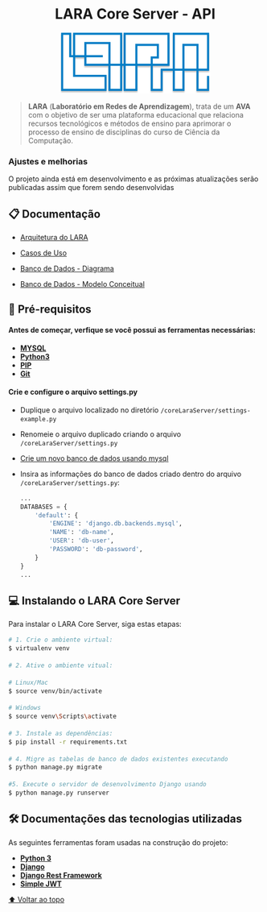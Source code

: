 <div style="text-align: center; margin: 20px 0px">
    <h1> LARA Core Server - API </h1>
</div>

<div id='start-of-project'/>

<p align="center" width="100%">
    <img  style=" align-self: center; width:300px;" src="./assets/logo.png" alt="logo">
</p>

> **LARA** (**Laboratório em Redes de Aprendizagem**), trata de um **AVA** com o objetivo de ser uma plataforma educacional que relaciona recursos tecnológicos e métodos de ensino para aprimorar o processo de ensino de disciplinas do curso de Ciência da Computação.

### Ajustes e melhorias

O projeto ainda está em desenvolvimento e as próximas atualizações serão publicadas assim que forem sendo desenvolvidas

<!--
O projeto ainda está em desenvolvimento e as próximas atualizações serão voltadas nas seguintes tarefas:

- [x] Tarefa 1
- [x] Tarefa 2
- [x] Tarefa 3
- [x] Tarefa 4
- [ ] Tarefa 5
-->

## 📋 Documentação

-   [Arquitetura do LARA](https://www.figma.com/file/91UzMFaOk8D6278BwBMWLm/LARA-ARCHITECTURE?node-id=0%3A1&t=HMdsFm4ShjrrlXL5-1)

-   [Casos de Uso](https://raw.githubusercontent.com/sousaGab/core-lara-server/main/assets/documentation/use-case.png)
-   [Banco de Dados - Diagrama](https://raw.githubusercontent.com/sousaGab/core-lara-server/main/assets/documentation/data-base-diagram.png)
-   [Banco de Dados - Modelo Conceitual](https://raw.githubusercontent.com/sousaGab/core-lara-server/main/assets/documentation/data-base-conceptual-model.png)

## 🔗 Pré-requisitos

#### Antes de começar, verfique se você possui as ferramentas necessárias:

-   **[MYSQL](https://dev.mysql.com/doc/mysql-getting-started/en/)**
-   **[Python3](https://realpython.com/installing-python/)**
-   **[PIP](https://www.liquidweb.com/kb/install-pip-windows/)**
-   **[Git](https://git-scm.com/downloads/)**

#### Crie e configure o arquivo settings.py

-   Duplique o arquivo localizado no diretório `/coreLaraServer/settings-example.py`

-   Renomeie o arquivo duplicado criando o arquivo `/coreLaraServer/settings.py`

-   [Crie um novo banco de dados usando mysql](https://docs.rapidminer.com/7.6/server/installation/creating_mysql_db.html#:~:text=Open%20the%20MySQL%20Workbench%20as,command%20that%20creates%20the%20schema.)

-   Insira as informações do banco de dados criado dentro do arquivo `/coreLaraServer/settings.py`:
    ```python
    ...
    DATABASES = {
        'default': {
            'ENGINE': 'django.db.backends.mysql',
            'NAME': 'db-name',
            'USER': 'db-user',
            'PASSWORD': 'db-password',
        }
    }
    ...
    ```

## 💻 Instalando o LARA Core Server

Para instalar o LARA Core Server, siga estas etapas:

```bash
# 1. Crie o ambiente virtual:
$ virtualenv venv

# 2. Ative o ambiente vitual:

# Linux/Mac
$ source venv/bin/activate

# Windows
$ source venv\Scripts\activate

# 3. Instale as dependências:
$ pip install -r requirements.txt

# 4. Migre as tabelas de banco de dados existentes executando
$ python manage.py migrate

#5. Execute o servidor de desenvolvimento Django usando
$ python manage.py runserver
```

## 🛠 Documentações das tecnologias utilizadas

As seguintes ferramentas foram usadas na construção do projeto:

-   **[Python 3](https://docs.python.org/3/#)**
-   **[Django](https://docs.djangoproject.com/en/4.1/)**
-   **[Django Rest Framework](https://www.django-rest-framework.org/)**
-   **[Simple JWT](https://django-rest-framework-simplejwt.readthedocs.io/en/latest/index.html#)**

<!--


## ☕ Usando LARA Core Server

Para usar LARA Core Server, siga estas etapas:

```
<exemplo_de_uso>
```

Adicione comandos de execução e exemplos que você acha que os usuários acharão úteis. Fornece uma referência de opções para pontos de bônus!

## Abstract

Simple JWT is a JSON Web Token authentication plugin for the `Django REST
Framework <http://www.django-rest-framework.org/>`\_\_.

For full documentation, visit `django-rest-framework-simplejwt.readthedocs.io
<https://django-rest-framework-simplejwt.readthedocs.io/en/latest/>`\_\_.
-->

[⬆ Voltar ao topo](#start-of-project)<br>
